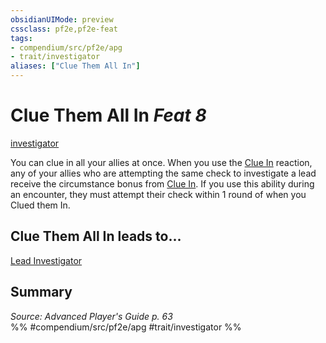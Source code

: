 ```yaml
---
obsidianUIMode: preview
cssclass: pf2e,pf2e-feat
tags:
- compendium/src/pf2e/apg
- trait/investigator
aliases: ["Clue Them All In"]
---
```

# Clue Them All In  *Feat 8*  
[investigator](../../Rules/traits/investigator-apg.md)  


You can clue in all your allies at once. When you use the [Clue In](../../Rules/actions/clue-in-apg.md) reaction, any of your allies who are attempting the same check to investigate a lead receive the circumstance bonus from [Clue In](../../Rules/actions/clue-in-apg.md). If you use this ability during an encounter, they must attempt their check within 1 round of when you Clued them In.

## Clue Them All In leads to...

[Lead Investigator](lead-investigator-apg.md)

## Summary

*Source: Advanced Player's Guide p. 63*  
%% #compendium/src/pf2e/apg #trait/investigator %%